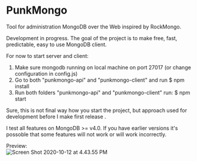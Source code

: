 # PunkMongo

Tool for administration MongoDB over the Web inspired by RockMongo.

Development in progress.
The goal of the project is to make free, fast, predictable, easy to use MongoDB client.

For now to start server and client:
1) Make sure mongodb running on local machine on port 27017 (or change configuration in config.js)
2) Go to both "punkmongo-api" and "punkmongo-client" and run 
$ npm install
3) Run both folders "punkmongo-api" and "punkmongo-client" run:
$ npm start

Sure, this is not final way how you start the project, but approach used for development before I make first release .

I test all features on MongoDB >= v4.0. If you have earlier versions it's possoble that some features will not work or will work incorrectly.

Preview:  
![Screen Shot 2020-10-12 at 4.43.55 PM](https://user-images.githubusercontent.com/109203/95731940-5120a680-0caa-11eb-82a8-d71456e5de42.png)

